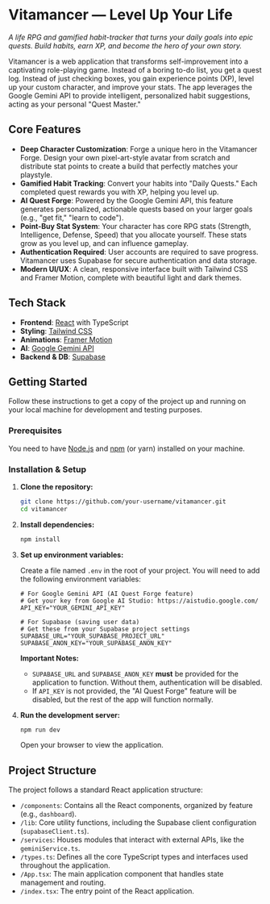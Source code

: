 
# Vitamancer — Level Up Your Life

*A life RPG and gamified habit-tracker that turns your daily goals into epic quests. Build habits, earn XP, and become the hero of your own story.*

Vitamancer is a web application that transforms self-improvement into a captivating role-playing game. Instead of a boring to-do list, you get a quest log. Instead of just checking boxes, you gain experience points (XP), level up your custom character, and improve your stats. The app leverages the Google Gemini API to provide intelligent, personalized habit suggestions, acting as your personal "Quest Master."

## Core Features

-   **Deep Character Customization**: Forge a unique hero in the Vitamancer Forge. Design your own pixel-art-style avatar from scratch and distribute stat points to create a build that perfectly matches your playstyle.
-   **Gamified Habit Tracking**: Convert your habits into "Daily Quests." Each completed quest rewards you with XP, helping you level up.
-   **AI Quest Forge**: Powered by the Google Gemini API, this feature generates personalized, actionable quests based on your larger goals (e.g., "get fit," "learn to code").
-   **Point-Buy Stat System**: Your character has core RPG stats (Strength, Intelligence, Defense, Speed) that you allocate yourself. These stats grow as you level up, and can influence gameplay.
-   **Authentication Required**: User accounts are required to save progress. Vitamancer uses Supabase for secure authentication and data storage.
-   **Modern UI/UX**: A clean, responsive interface built with Tailwind CSS and Framer Motion, complete with beautiful light and dark themes.

## Tech Stack

-   **Frontend**: [React](https://reactjs.org/) with TypeScript
-   **Styling**: [Tailwind CSS](https://tailwindcss.com/)
-   **Animations**: [Framer Motion](https://www.framer.com/motion/)
-   **AI**: [Google Gemini API](https://ai.google.dev/)
-   **Backend & DB**: [Supabase](https://supabase.io/)

## Getting Started

Follow these instructions to get a copy of the project up and running on your local machine for development and testing purposes.

### Prerequisites

You need to have [Node.js](https://nodejs.org/) and [npm](https://www.npmjs.com/) (or yarn) installed on your machine.

### Installation & Setup

1.  **Clone the repository:**
    ```bash
    git clone https://github.com/your-username/vitamancer.git
    cd vitamancer
    ```

2.  **Install dependencies:**
    ```bash
    npm install
    ```

3.  **Set up environment variables:**

    Create a file named `.env` in the root of your project. You will need to add the following environment variables:

    ```env
    # For Google Gemini API (AI Quest Forge feature)
    # Get your key from Google AI Studio: https://aistudio.google.com/
    API_KEY="YOUR_GEMINI_API_KEY"

    # For Supabase (saving user data)
    # Get these from your Supabase project settings
    SUPABASE_URL="YOUR_SUPABASE_PROJECT_URL"
    SUPABASE_ANON_KEY="YOUR_SUPABASE_ANON_KEY"
    ```

    **Important Notes:**
    -   `SUPABASE_URL` and `SUPABASE_ANON_KEY` **must** be provided for the application to function. Without them, authentication will be disabled.
    -   If `API_KEY` is not provided, the "AI Quest Forge" feature will be disabled, but the rest of the app will function normally.

4.  **Run the development server:**
    ```bash
    npm run dev
    ```

    Open your browser to view the application.

## Project Structure

The project follows a standard React application structure:

-   `/components`: Contains all the React components, organized by feature (e.g., `dashboard`).
-   `/lib`: Core utility functions, including the Supabase client configuration (`supabaseClient.ts`).
-   `/services`: Houses modules that interact with external APIs, like the `geminiService.ts`.
-   `/types.ts`: Defines all the core TypeScript types and interfaces used throughout the application.
-   `/App.tsx`: The main application component that handles state management and routing.
-   `/index.tsx`: The entry point of the React application.
